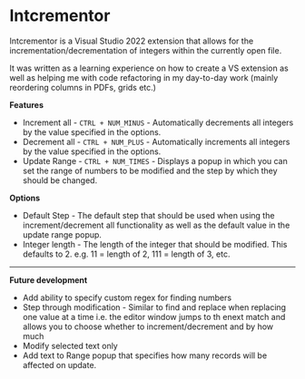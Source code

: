 # Intcrementor

Intcrementor is a Visual Studio 2022 extension that allows for the incrementation/decrementation of integers within the currently open file.

It was written as a learning experience on how to create a VS extension as well as helping me with code refactoring in my day-to-day work (mainly reordering columns in PDFs, grids etc.)

**Features**
- Increment all - `CTRL + NUM_MINUS` - Automatically decrements all integers by the value specified in the options.
- Decrement all - `CTRL + NUM_PLUS` - Automatically increments all integers by the value specified in the options.
- Update Range - `CTRL + NUM_TIMES` - Displays a popup in which you can set the range of numbers to be modified and the step by which they should be changed.

**Options**
- Default Step - The default step that should be used when using the increment/decrement all functionality as well as the default value in the update range popup.
- Integer length - The length of the integer that should be modified. This defaults to 2. e.g. 11 = length of 2, 111 = length of 3, etc.

---

**Future development**
- Add ability to specify custom regex for finding numbers
- Step through modification - Similar to find and replace when replacing one value at a time i.e. the editor window jumps to th enext match and allows you to choose whether to increment/decrement and by how much
- Modify selected text only
- Add text to Range popup that specifies how many records will be affected on update.
